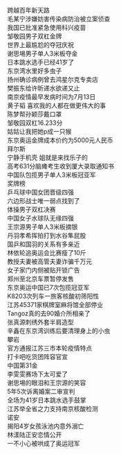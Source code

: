 跨越百年新天路  
毛某宁涉嫌妨害传染病防治被立案侦查  
我国已批准紧急使用科兴疫苗  
邹敬园男子双杠金牌  
世界上最尴尬的夺冠庆祝  
谢思埸男子单人3米板夺金  
日本跳水选手已经41岁了  
东京湾水里好多虫子  
扬州确诊病例曾去鸿星尔克专卖店  
樊振东给许昕递水欲递又止  
南京疫情最早发病时间为7月13日  
黄子韬 喜欢我的人都在做更伟大的事  
陈梦帮孙颖莎戴口罩  
邹敬园双杠16.233分  
姑姑让我把她p成一只猴  
东京奥运金牌成本价约为5000元人民币  
拜尔斯  
宁静手机壳 姐就是来找乐子的  
高考631分脑瘫考生收到厦大录取通知书  
中国队包揽男子单人3米板冠亚军  
奖牌榜  
乒乓球中国女团晋级四强  
六边形战士唯一弱点找到了  
体操男子双杠决赛  
中国女子水球队无缘四强  
王宗源男子单人3米板摘银  
丹羽孝希挥拍打到水谷隼屁股  
国乒和国羽的关系有多亲近  
林依轮追奥运会比赛瘦了10斤  
教授夫妻被高管夫妻诈骗千万元  
女子家门内侧被贴开锁广告  
郑州至北京车票暂停发售  
东京奥运中国已7次包揽冠亚军  
K8203次列车一旅客核酸初筛阳性  
江苏45371家棋牌室麻将馆全部停业  
Tangoz真的去90婚介所相亲了  
张真源刺绣外套半肩造型  
辛鑫在东京湾训练后要清理身上的小虫  
攀岩  
官方通报江苏三市本轮疫情特点  
打卡吧吃货团阵容官宣  
中国第31金  
李雯雯赛场下太可爱了  
谢思埸的眼泪和王宗源的笑容  
5年5次诉离婚案二审宣判  
全场为41岁日本跳水选手鼓掌  
江苏举全省之力支持南京核酸检测  
诺安  
揭阳4岁女孩泳池内意外溺亡  
林漾陆正安恋情公开  
一不小心被哄成了奥运冠军  
